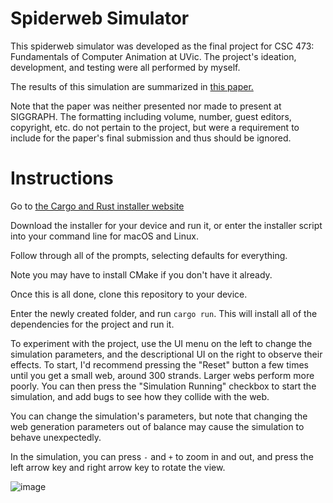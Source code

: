 # Spiderweb Simulator

This spiderweb simulator was developed as the final project for CSC 473: Fundamentals of Computer Animation at UVic. The project's ideation, development, and testing were all performed by myself.

The results of this simulation are summarized in [this paper.](https://github.com/christianbookout/spiderweb-sim/files/15238983/SpiderwebSimFinalPaper.pdf) 

Note that the paper was neither presented nor made to present at SIGGRAPH. The formatting including volume, number, guest editors, copyright, etc. do not pertain to the project, but were a requirement to include for the paper's final submission and thus should be ignored. 

# Instructions

Go to [the Cargo and Rust installer website](https://doc.rust-lang.org/cargo/getting-started/installation.html)

Download the installer for your device and run it, or enter the installer script into your command line for macOS and Linux.

Follow through all of the prompts, selecting defaults for everything.

Note you may have to install CMake if you don't have it already. 

Once this is all done, clone this repository to your device.

Enter the newly created folder, and run `cargo run`. This will install all of the dependencies for the project and run it. 

To experiment with the project, use the UI menu on the left to change the simulation parameters, and the descriptional UI on the right to observe their effects. To start, I'd recommend pressing the "Reset" button a few times until you get a small web, around 300 strands. Larger webs perform more poorly. You can then press the "Simulation Running" checkbox to start the simulation, and add bugs to see how they collide with the web.

You can change the simulation's parameters, but note that changing the web generation parameters out of balance may cause the simulation to behave unexpectedly. 

In the simulation, you can press `-` and `+` to zoom in and out, and press the left arrow key and right arrow key to rotate the view.

![image](https://github.com/christianbookout/spiderweb-sim/assets/23156778/58393e4f-6ef0-4a4e-9332-6972ae79077b)
